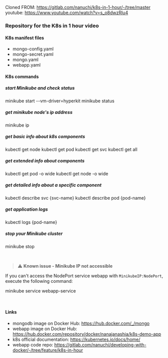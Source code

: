 Cloned FROM: https://gitlab.com/nanuchi/k8s-in-1-hour/-/tree/master
youtube: https://www.youtube.com/watch?v=s_o8dwzRlu4

### Repository for the K8s in 1 hour video

#### K8s manifest files 
* mongo-config.yaml
* mongo-secret.yaml
* mongo.yaml
* webapp.yaml

#### K8s commands

##### start Minikube and check status
minikube start --vm-driver=hyperkit 
minikube status

##### get minikube node's ip address
minikube ip

##### get basic info about k8s components
kubectl get node
kubectl get pod
kubectl get svc
kubectl get all

##### get extended info about components
kubectl get pod -o wide
kubectl get node -o wide

##### get detailed info about a specific component
kubectl describe svc {svc-name}
kubectl describe pod {pod-name}

##### get application logs
kubectl logs {pod-name}

##### stop your Minikube cluster
minikube stop

<br />

> :warning: **Known issue - Minikube IP not accessible** 

If you can't access the NodePort service webapp with `MinikubeIP:NodePort`, execute the following command:

minikube service webapp-service

<br />

#### Links
* mongodb image on Docker Hub: https://hub.docker.com/_/mongo
* webapp image on Docker Hub: https://hub.docker.com/repository/docker/nanajanashia/k8s-demo-app
* k8s official documentation: https://kubernetes.io/docs/home/
* webapp code repo: https://gitlab.com/nanuchi/developing-with-docker/-/tree/feature/k8s-in-hour